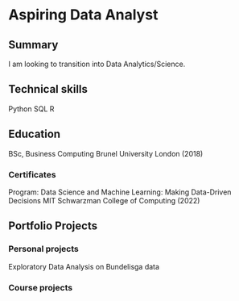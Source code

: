 # Aspiring Data Analyst

## Summary 
I am looking to transition into Data Analytics/Science.

## Technical skills
Python
SQL
R

## Education
BSc, Business Computing       Brunel University London (2018)

### Certificates

Program: Data Science and Machine Learning: Making Data-Driven Decisions
MIT Schwarzman College of Computing (2022)

## Portfolio Projects

### Personal projects
Exploratory Data Analysis on Bundelisga data

### Course projects

